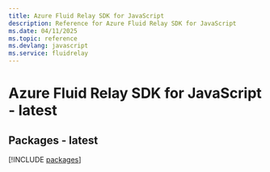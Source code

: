 ```yaml
---
title: Azure Fluid Relay SDK for JavaScript
description: Reference for Azure Fluid Relay SDK for JavaScript
ms.date: 04/11/2025
ms.topic: reference
ms.devlang: javascript
ms.service: fluidrelay
---
```

# Azure Fluid Relay SDK for JavaScript - latest
## Packages - latest
[!INCLUDE [packages](fluid-relay-index.md)]
